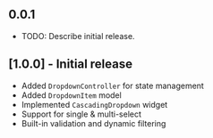 ## 0.0.1

* TODO: Describe initial release.
## [1.0.0] - Initial release

- Added `DropdownController` for state management
- Added `DropdownItem` model
- Implemented `CascadingDropdown` widget
- Support for single & multi-select
- Built-in validation and dynamic filtering


